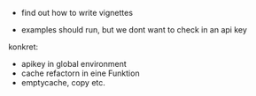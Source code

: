 * find out how to write vignettes

* examples should run, but we dont want to check in an api key


konkret:
* apikey in global environment
* cache refactorn in eine Funktion
* emptycache, copy etc.